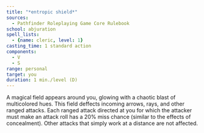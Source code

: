 ```yaml
---
title: "*entropic shield*"
sources:
  - Pathfinder Roleplaying Game Core Rulebook
school: abjuration
spell_lists:
  - {name: cleric, level: 1}
casting_time: 1 standard action
components:
  - V
  - S
range: personal
target: you
duration: 1 min./level (D)
---
```


A magical field appears around you, glowing with a chaotic blast of multicolored hues. This field deffects incoming arrows, rays, and other ranged attacks. Each ranged attack directed at you for which the attacker must make an attack roll has a 20% miss chance (similar to the effects of concealment). Other attacks that simply work at a distance are not affected.

